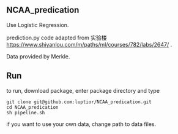 ## NCAA_predication

Use Logistic Regression. 

prediction.py code adapted from 实验楼 https://www.shiyanlou.com/m/paths/ml/courses/782/labs/2647/ .

Data provided by Merkle.

## Run
to run, download package, enter package directory and type

```
git clone git@github.com:luptior/NCAA_predication.git
cd NCAA_predication
sh pipeline.sh
```

if you want to use your own data, change path to data files. 
